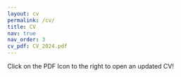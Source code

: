 ```yaml
---
layout: cv
permalink: /cv/
title: CV
nav: true
nav_order: 3
cv_pdf: CV_2024.pdf
---
```


Click on the PDF Icon to the right to open an updated CV!

